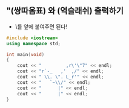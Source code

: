 "(쌍따옴표) 와 \(역슬래쉬) 출력하기
-----------
- \를 앞에 붙여주면 된다!

```c++
#include <iostream>
using namespace std;

int main(void)
{
	cout << "         ,r\'\"7" << endl;
	cout << "r`-_   ,'  ,/" << endl;
	cout << " \\. \". L_r'" << endl;
	cout << "   `~\\/" << endl;
	cout << "      |" << endl;
	cout << "      |" << endl;
}
```
